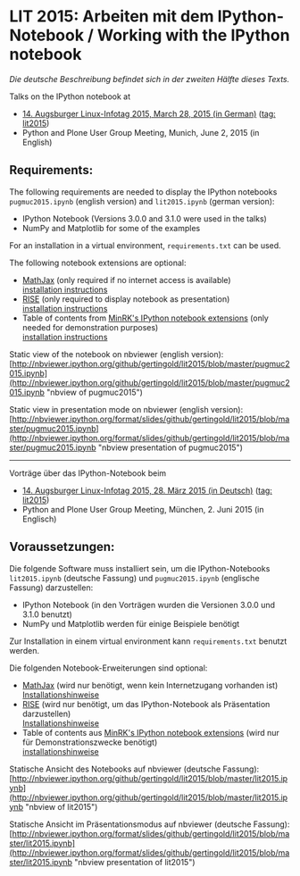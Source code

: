 LIT 2015: Arbeiten mit dem IPython-Notebook / Working with the IPython notebook
===============================================================================

*Die deutsche Beschreibung befindet sich in der zweiten Hälfte dieses Texts.*

Talks on the IPython notebook at 

* [14. Augsburger Linux-Infotag 2015, March 28, 2015 (in German)](http://www.luga.de/Aktionen/LIT-2015 "luga LIT 2015") ([tag: lit2015](https://github.com/gertingold/lit2015/tree/lit2015))
* Python and Plone User Group Meeting, Munich, June 2, 2015 (in English)

Requirements:
-------------

The following requirements are needed to display the IPython notebooks `pugmuc2015.ipynb` (english version) and `lit2015.ipynb` (german version):

* IPython Notebook (Versions 3.0.0 and 3.1.0 were used in the talks)
* NumPy and Matplotlib for some of the examples

For an installation in a virtual environment, `requirements.txt` can be used.

The following notebook extensions are optional:

* [MathJax](http://www.mathjax.org "MathJax") (only required if no internet access is available)  
  [installation instructions](http://ipython.org/ipython-doc/stable/install/install.html#mathjax "mathjax installation")
* [RISE](http://github.com/damianavila/RISE "RISE") (only required to display notebook as presentation)  
  [installation instructions](http://github.com/damianavila/RISE "RISE isntallation")
* Table of contents from [MinRK's IPython notebook extensions](https://github.com/minrk/ipython_extensions "toc extension") (only needed for demonstration purposes)  
  [installation instructions](https://github.com/minrk/ipython_extensions "toc extension installation")

Static view of the notebook on nbviewer (english version):
[http://nbviewer.ipython.org/github/gertingold/lit2015/blob/master/pugmuc2015.ipynb](http://nbviewer.ipython.org/github/gertingold/lit2015/blob/master/pugmuc2015.ipynb
"nbview of pugmuc2015")

Static view in presentation mode on nbviewer (english version):
[http://nbviewer.ipython.org/format/slides/github/gertingold/lit2015/blob/master/pugmuc2015.ipynb](http://nbviewer.ipython.org/format/slides/github/gertingold/lit2015/blob/master/pugmuc2015.ipynb
"nbview presentation of pugmuc2015")


-------------

Vorträge über das IPython-Notebook beim

* [14. Augsburger Linux-Infotag 2015, 28. März 2015 (in Deutsch)](http://www.luga.de/Aktionen/LIT-2015 "luga LIT 2015") ([tag: lit2015](https://github.com/gertingold/lit2015/tree/lit2015))
* Python and Plone User Group Meeting, München, 2. Juni 2015 (in Englisch)

Voraussetzungen:
----------------

Die folgende Software muss installiert sein, um die IPython-Notebooks `lit2015.ipynb` (deutsche Fassung) und `pugmuc2015.ipynb` (englische Fassung) darzustellen:

* IPython Notebook (in den Vorträgen wurden die Versionen 3.0.0 und 3.1.0 benutzt)
* NumPy und Matplotlib werden für einige Beispiele benötigt

Zur Installation in einem virtual environment kann `requirements.txt` benutzt werden.

Die folgenden Notebook-Erweiterungen sind optional:

* [MathJax](http://www.mathjax.org "MathJax") (wird nur benötigt, wenn kein Internetzugang vorhanden ist)  
  [Installationshinweise](http://ipython.org/ipython-doc/stable/install/install.html#mathjax "mathjax installation")
* [RISE](http://github.com/damianavila/RISE "RISE") (wird nur benötigt, um das IPython-Notebook als Präsentation darzustellen)  
  [Installationshinweise](http://github.com/damianavila/RISE "RISE installation")
* Table of contents aus [MinRK's IPython notebook extensions](https://github.com/minrk/ipython_extensions "toc extension") (wird nur für Demonstrationszwecke benötigt)  
  [installationshinweise](https://github.com/minrk/ipython_extensions "toc extension installation")

Statische Ansicht des Notebooks auf nbviewer (deutsche Fassung):
[http://nbviewer.ipython.org/github/gertingold/lit2015/blob/master/lit2015.ipynb](http://nbviewer.ipython.org/github/gertingold/lit2015/blob/master/lit2015.ipynb
"nbview of lit2015")

Statische Ansicht im Präsentationsmodus auf nbviewer (deutsche Fassung):
[http://nbviewer.ipython.org/format/slides/github/gertingold/lit2015/blob/master/lit2015.ipynb](http://nbviewer.ipython.org/format/slides/github/gertingold/lit2015/blob/master/lit2015.ipynb
"nbview presentation of lit2015")

